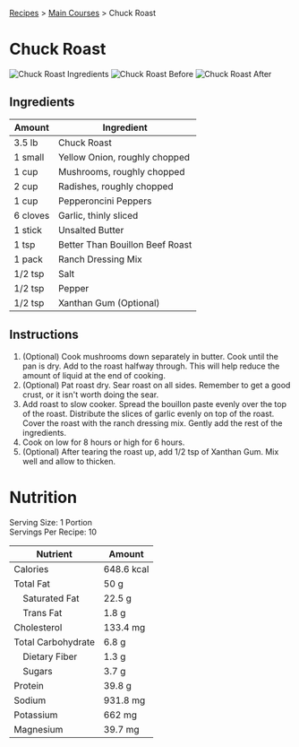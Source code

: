 [Recipes](..) > [Main Courses](.) > Chuck Roast

# Chuck Roast
![Chuck Roast Ingredients](https://github.com/jbh/recipes/raw/master/images/chuck-roast-ingredients.jpg)
![Chuck Roast Before](https://github.com/jbh/recipes/raw/master/images/chuck-roast-before.jpg)
![Chuck Roast After](https://github.com/jbh/recipes/raw/master/images/chuck-roast-after.jpg)

## Ingredients

| Amount   | Ingredient                      |
|----------|---------------------------------|
| 3.5 lb   | Chuck Roast                     |
| 1 small  | Yellow Onion, roughly chopped   |
| 1 cup    | Mushrooms, roughly chopped      |
| 2 cup    | Radishes, roughly chopped       |
| 1 cup    | Pepperoncini Peppers            |
| 6 cloves | Garlic, thinly sliced           |
| 1 stick  | Unsalted Butter                 |
| 1 tsp    | Better Than Bouillon Beef Roast |
| 1 pack   | Ranch Dressing Mix              |
| 1/2 tsp  | Salt                            |
| 1/2 tsp  | Pepper                          |
| 1/2 tsp  | Xanthan Gum (Optional)          |

## Instructions
1. (Optional) Cook mushrooms down separately in butter. Cook until the pan is
dry. Add to the roast halfway through. This will help reduce the amount of
liquid at the end of cooking.
2. (Optional) Pat roast dry. Sear roast on all sides. Remember to get a good
crust, or it isn't worth doing the sear.
3. Add roast to slow cooker. Spread the bouillon paste evenly over the top of
the roast. Distribute the slices of garlic evenly on top of the roast. Cover the
roast with the ranch dressing mix. Gently add the rest of the ingredients.
4. Cook on low for 8 hours or high for 6 hours.
5. (Optional) After tearing the roast up, add 1/2 tsp of Xanthan Gum. Mix well
and allow to thicken.

# Nutrition

Serving Size: 1 Portion  
Servings Per Recipe: 10

| Nutrient            | Amount     |
|---------------------|------------|
| Calories            | 648.6 kcal |
| Total Fat           | 50 g       |
| &emsp;Saturated Fat | 22.5 g     |
| &emsp;Trans Fat     | 1.8 g      |
| Cholesterol         | 133.4 mg   |
| Total Carbohydrate  | 6.8 g      |
| &emsp;Dietary Fiber | 1.3 g      |
| &emsp;Sugars        | 3.7 g      |
| Protein             | 39.8 g     |
| Sodium              | 931.8 mg   |
| Potassium           | 662 mg     |
| Magnesium           | 39.7 mg    |
